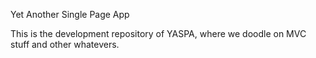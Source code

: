 Yet Another Single Page App

This is the development repository of YASPA, where we doodle on MVC stuff and other whatevers.
